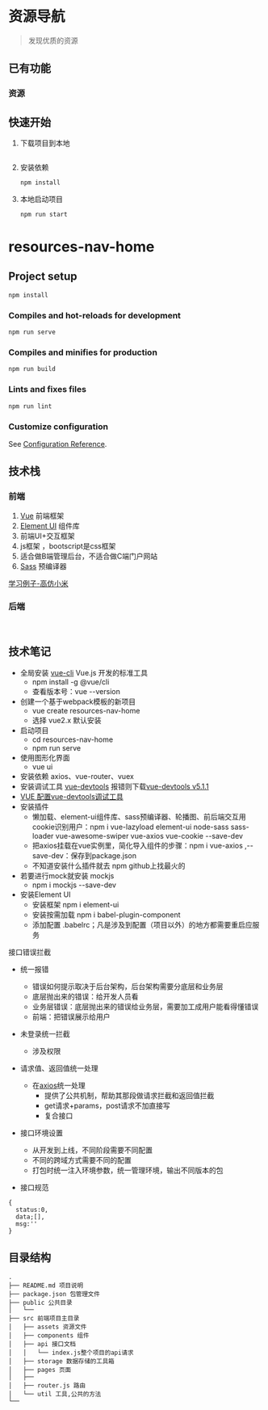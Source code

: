 # 资源导航

> 发现优质的资源


## 已有功能

### 资源



## 快速开始

1. 下载项目到本地

   ```bash
   
   ```

2. 安装依赖

   ```bash
   npm install
   ```

3. 本地启动项目

   ```bash
   npm run start
   ```
# resources-nav-home

## Project setup
```
npm install
```

### Compiles and hot-reloads for development
```
npm run serve
```

### Compiles and minifies for production
```
npm run build
```

### Lints and fixes files
```
npm run lint
```
 
### Customize configuration
See [Configuration Reference](https://cli.vuejs.org/config/).

## 技术栈

### 前端

1. [Vue](https://cn.vuejs.org/) 前端框架
2. [Element UI](https://element.eleme.cn/#/zh-CN) 组件库
  1. 前端UI+交互框架
  2. js框架 ，bootscript是css框架
  3. 适合做B端管理后台，不适合做C端门户网站
3. [Sass](https://www.sass.hk/) 预编译器
 
[学习例子-高仿小米](http://mi.futurefe.com/#/index)

### 后端


<br/>

## 技术笔记
* 全局安装 [vue-cli](https://cli.vuejs.org/zh/) Vue.js 开发的标准工具
  * npm install -g @vue/cli
  * 查看版本号：vue --version
* 创建一个基于webpack模板的新项目
  * vue create resources-nav-home
  * 选择 vue2.x 默认安装
* 启动项目
  * cd resources-nav-home
  * npm run serve
* 使用图形化界面
  * vue ui
* 安装依赖 axios、vue-router、vuex
* 安装调试工具 [vue-devtools](https://github.com/vuejs/devtools/) 报错则下载[vue-devtools v5.1.1](https://codeload.github.com/vuejs/devtools/zip/refs/tags/v5.1.1)
* [VUE 配置vue-devtools调试工具](http://www.imooc.com/article/294527)
* 安装插件
  * 懒加载、element-ui组件库、sass预编译器、轮播图、前后端交互用cookie识别用户：npm i vue-lazyload element-ui node-sass sass-loader vue-awesome-swiper vue-axios vue-cookie --save-dev
  * 把axios挂载在vue实例里，简化导入组件的步骤：npm i vue-axios ,--save-dev：保存到package.json
  * 不知道安装什么插件就去 npm github上找最火的
* 若要进行mock就安装 mockjs
  * npm i mockjs --save-dev
* 安装Element UI
  * 安装框架 npm i element-ui
  * 安装按需加载 npm i  babel-plugin-component
  * 添加配置 .babelrc；凡是涉及到配置（项目以外）的地方都需要重启应服务 



接口错误拦截
* 统一报错
  * 错误如何提示取决于后台架构，后台架构需要分底层和业务层
  * 底层抛出来的错误：给开发人员看
  * 业务层错误：底层抛出来的错误给业务层，需要加工成用户能看得懂错误
  * 前端：把错误展示给用户
* 未登录统一拦截
  * 涉及权限
* 请求值、返回值统一处理
  * 在[axios](http://www.npmjs.com/package/axios)统一处理
    * 提供了公共机制，帮助其那段做请求拦截和返回值拦截
    * get请求+params，post请求不加直接写
    * 复合接口


* 接口环境设置
  * 从开发到上线，不同阶段需要不同配置
  * 不同的跨域方式需要不同的配置
  * 打包时统一注入环境参数，统一管理环境，输出不同版本的包

* 接口规范
```
{
  status:0,
  data;[],
  msg:''
}
```

## 目录结构

```
.
├── README.md 项目说明
├── package.json 包管理文件
├── public 公共目录
│   └── 
├── src 前端项目主目录
│   ├── assets 资源文件
│   ├── components 组件
│   ├── api 接口文档
│   │   └── index.js整个项目的api请求
│   ├── storage 数据存储的工具箱
│   ├── pages 页面
│   ├── 
│   ├── router.js 路由
│   └── util 工具,公共的方法
└── 
```
